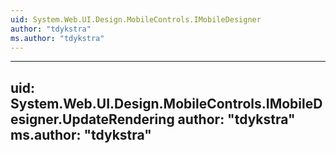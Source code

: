 ```yaml
---
uid: System.Web.UI.Design.MobileControls.IMobileDesigner
author: "tdykstra"
ms.author: "tdykstra"
---
```


---
uid: System.Web.UI.Design.MobileControls.IMobileDesigner.UpdateRendering
author: "tdykstra"
ms.author: "tdykstra"
---
